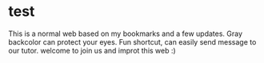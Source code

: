 # test
This is a normal web based on my bookmarks and a few updates.
Gray backcolor can protect your eyes.
Fun shortcut, can easily send message to our tutor.
welcome to join us and improt this web :)
